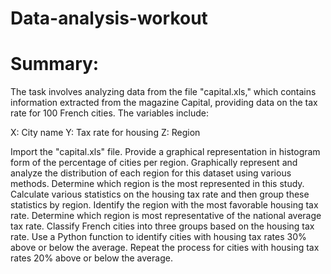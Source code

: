 # Data-analysis-workout
# Summary:
The task involves analyzing data from the file "capital.xls," which contains information extracted from the magazine Capital, providing data on the tax rate for 100 French cities. The variables include:

X: City name
Y: Tax rate for housing
Z: Region

Import the "capital.xls" file.
Provide a graphical representation in histogram form of the percentage of cities per region.
Graphically represent and analyze the distribution of each region for this dataset using various methods.
Determine which region is the most represented in this study.
Calculate various statistics on the housing tax rate and then group these statistics by region.
Identify the region with the most favorable housing tax rate.
Determine which region is most representative of the national average tax rate.
Classify French cities into three groups based on the housing tax rate.
Use a Python function to identify cities with housing tax rates 30% above or below the average.
Repeat the process for cities with housing tax rates 20% above or below the average.
